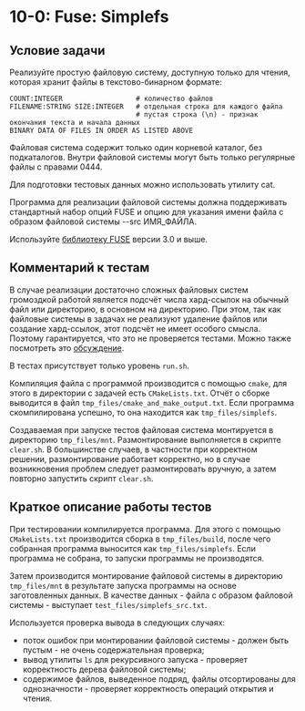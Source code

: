 # 10-0: Fuse: Simplefs

## Условие задачи

Реализуйте простую файловую систему, доступную только для чтения, которая хранит файлы
в текстово-бинарном формате:
```
COUNT:INTEGER                  # количество файлов
FILENAME:STRING SIZE:INTEGER   # отдельная строка для каждого файла
                               # пустая строка (\n) - признак окончания текста и начала данных
BINARY DATA OF FILES IN ORDER AS LISTED ABOVE
```

Файловая система содержит только один корневой каталог, без подкаталогов. Внутри файловой системы
могут быть только регулярные файлы с правами 0444.

Для подготовки тестовых данных можно использовать утилиту cat.

Программа для реализации файловой системы должна поддерживать стандартный набор опций FUSE
и опцию для указания имени файла с образом файловой системы --src ИМЯ\_ФАЙЛА.

Используйте [библиотеку FUSE](https://github.com/libfuse/libfuse/tree/fuse-3.6.0)
версии 3.0 и выше.

## Комментарий к тестам

В случае реализации достаточно сложных файловых систем громоздкой работой является
подсчёт числа хард-ссылок на обычный файл или директорию, в основном на директорию.
При этом, так как файловые системы в задачах не реализуют удаление файлов или создание хард-ссылок,
этот подсчёт не имеет особого смысла.
Поэтому гарантируется, что это не проверяется тестами.
Можно также посмотреть это
[обсуждение](https://stackoverflow.com/questions/62264562/what-to-set-for-st-nlink-as-attribute-when-implementing-fuse).

В тестах присутствует только уровень `run.sh`.

Компиляция файла с программой производится с помощью `cmake`,
для этого в директории с задачей есть `CMakeLists.txt`.
Отчёт о сборке выводится в файл `tmp_files/cmake_and_make_output.txt`.
Если программа скомпилирована успешно, то она находится как `tmp_files/simplefs`.

Создаваемая при запуске тестов файловая система монтируется в директорию `tmp_files/mnt`.
Размонтирование выполняется в скрипте `clear.sh`. В большинстве случаев,
в частности при корректном решении, размонтирование работает корректно,
но в случае возникновения проблем следует размонтировать вручную,
а затем повторно запустить скрипт `clear.sh`.

## Краткое описание работы тестов

При тестировании компилируется программа.
Для этого с помощью `CMakeLists.txt` производится сборка в `tmp_files/build`,
после чего собранная программа выносится как `tmp_files/simplefs`.
Если программа не собрана, то запуски программы не производятся.

Затем производится монтирование файловой системы в директорию `tmp_files/mnt`
в результате запуска программы на основе заготовленных данных.
В качестве данных - файла с образом файловой системы - выступает
`test_files/simplefs_src.txt`.

Используется проверка вывода в следующих случаях:
- поток ошибок при монтировании файловой системы - должен быть пустым - не очень
содержательная проверка;
- вывод утилиты `ls` для рекурсивного запуска - проверяет корректность
дерева файловой системы;
- содержимое файлов, выведенное подряд, файлы отсортированы для однозначности -
проверяет корректность операций открытия и чтения.
